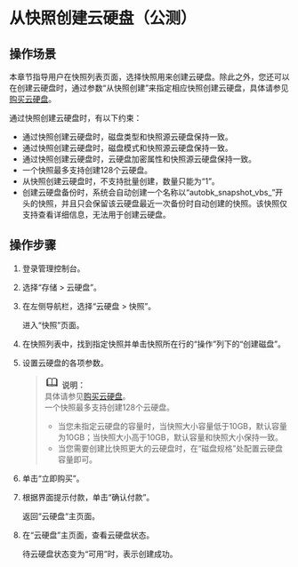 # 从快照创建云硬盘（公测）<a name="evs_01_0013"></a>

## 操作场景<a name="section63311840155158"></a>

本章节指导用户在快照列表页面，选择快照用来创建云硬盘。除此之外，您还可以在创建云硬盘时，通过参数“从快照创建”来指定相应快照创建云硬盘，具体请参见[购买云硬盘](https://support.huaweicloud.com/qs-evs/zh-cn_topic_0021738346.html)。

通过快照创建云硬盘时，有以下约束：

-   通过快照创建云硬盘时，磁盘类型和快照源云硬盘保持一致。
-   通过快照创建云硬盘时，磁盘模式和快照源云硬盘保持一致。
-   通过快照创建云硬盘时，云硬盘加密属性和快照源云硬盘保持一致。
-   一个快照最多支持创建128个云硬盘。
-   从快照创建云硬盘时，不支持批量创建，数量只能为“1”。
-   创建云硬盘备份时，系统会自动创建一个名称以“autobk\_snapshot\_vbs\_”开头的快照，并且只会保留该云硬盘最近一次备份时自动创建的快照。该快照仅支持查看详细信息，无法用于创建云硬盘。

## 操作步骤<a name="section53290500174512"></a>

1.  登录管理控制台。
2.  选择“存储 \> 云硬盘”。
3.  在左侧导航栏，选择“云硬盘 \> 快照”。

    进入“快照”页面。

4.  在快照列表中，找到指定快照并单击快照所在行的“操作”列下的“创建磁盘”。
5.  设置云硬盘的各项参数。

    >![](public_sys-resources/icon-note.gif) **说明：**   
    >具体请参见[购买云硬盘](https://support.huaweicloud.com/qs-evs/zh-cn_topic_0021738346.html)。  
    >一个快照最多支持创建128个云硬盘。  
    >-   当您未指定云硬盘的容量时，当快照大小容量低于10GB，默认容量为10GB；当快照大小高于10GB，默认容量和快照大小保持一致。  
    >-   当您需要创建比快照更大的云硬盘时，在“磁盘规格”处配置云硬盘容量即可。  

6.  单击“立即购买”。
7.  根据界面提示付款，单击“确认付款”。

    返回“云硬盘“主页面。

8.  在“云硬盘”主页面，查看云硬盘状态。

    待云硬盘状态变为“可用”时，表示创建成功。


